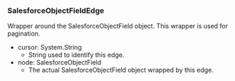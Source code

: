 ### SalesforceObjectFieldEdge
Wrapper around the SalesforceObjectField object. This wrapper is used for pagination.

- cursor: System.String
  - String used to identify this edge.
- node: SalesforceObjectField
  - The actual SalesforceObjectField object wrapped by this edge.
